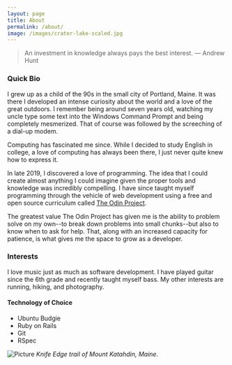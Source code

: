 ```yaml
---
layout: page
title: About
permalink: /about/
image: /images/crater-lake-scaled.jpg
---
```


>An investment in knowledge always pays the best interest. ― Andrew Hunt

### Quick Bio

I grew up as a child of the 90s in the small city of Portland, Maine. It was there I developed an intense curiosity about the world and a love of the great outdoors. I remember being around seven years old, watching my uncle type some text into the Windows Command Prompt and being completely mesmerized. That of course was followed by the screeching of a dial-up modem.

Computing has fascinated me since. While I decided to study English in college, a love of computing has always been there, I just never quite knew how to express it.

In late 2019, I discovered a love of programming. The idea that I could create almost anything I could imagine given the proper tools and knowledge was incredibly compelling. I have since taught myself programming through the vehicle of web development using a free and open source curriculum called [The Odin Project](https://theodinproject.com).

The greatest value The Odin Project has given me is the ability to problem solve on my own--to break down problems into small chunks--but also to know when to ask for help. That, along with an increased capacity for patience, is what gives me the space to grow as a developer. 

### Interests

I love music just as much as software development. I have played guitar since the 6th grade and recently taught myself bass. My other interests are running, hiking, and photography.

#### Technology of Choice

- Ubuntu Budgie
- Ruby on Rails
- Git
- RSpec

![Picture]({{site.baseurl}}/images/knife-edge-scaled.jpg)
*Knife Edge trail of Mount Katahdin, Maine.*

